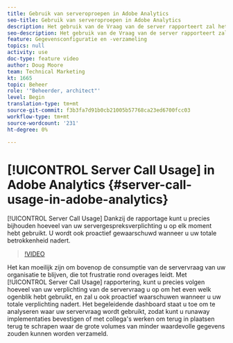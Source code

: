 ```yaml
---
title: Gebruik van serveroproepen in Adobe Analytics
seo-title: Gebruik van serveroproepen in Adobe Analytics
description: Het gebruik van de Vraag van de server rapporteert zal het voor u mogelijk maken om precies te volgen hoeveel van uw verplichting van de servervraag u op om het even welk ogenblik hebt gebruikt, en zal u ook proactief waarschuwen wanneer u uw totale verplichting nadert.
seo-description: Het gebruik van de Vraag van de server rapporteert zal het voor u mogelijk maken om precies te volgen hoeveel van uw verplichting van de servervraag u op om het even welk ogenblik hebt gebruikt, en zal u ook proactief waarschuwen wanneer u uw totale verplichting nadert.
feature: Gegevensconfiguratie en -verzameling
topics: null
activity: use
doc-type: feature video
author: Doug Moore
team: Technical Marketing
kt: 1665
topic: Beheer
role: '"Beheerder, architect"'
level: Begin
translation-type: tm+mt
source-git-commit: f3b3fa7d91b0cb21005b57768ca23ed6700fcc03
workflow-type: tm+mt
source-wordcount: '231'
ht-degree: 0%

---
```



# [!UICONTROL Server Call Usage] in Adobe Analytics  {#server-call-usage-in-adobe-analytics}

[!UICONTROL Server Call Usage] Dankzij de rapportage kunt u precies bijhouden hoeveel van uw servergespreksverplichting u op elk moment hebt gebruikt. U wordt ook proactief gewaarschuwd wanneer u uw totale betrokkenheid nadert.

>[!VIDEO](https://video.tv.adobe.com/v/23137/?quality=12)

Het kan moeilijk zijn om bovenop de consumptie van de servervraag van uw organisatie te blijven, die tot frustratie rond overages leidt. Met [!UICONTROL Server Call Usage] rapportering, kunt u precies volgen hoeveel van uw verplichting van de servervraag u op om het even welk ogenblik hebt gebruikt, en zal u ook proactief waarschuwen wanneer u uw totale verplichting nadert. Het begeleidende dashboard staat u toe om te analyseren waar uw servervraag wordt gebruikt, zodat kunt u runaway implementaties bevestigen of met collega&#39;s werken om terug in plaatsen terug te schrapen waar de grote volumes van minder waardevolle gegevens zouden kunnen worden verzameld.
